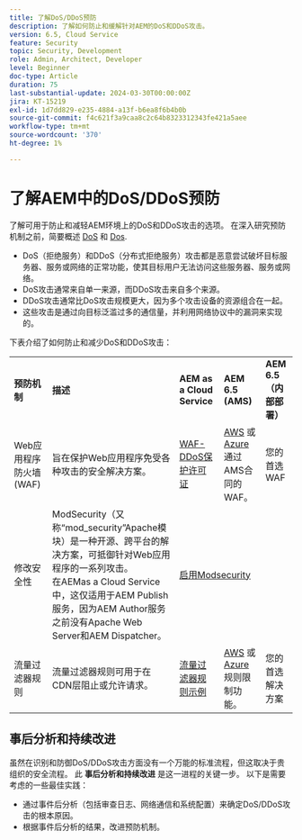 ```yaml
---
title: 了解DoS/DDoS预防
description: 了解如何防止和缓解针对AEM的DoS和DDoS攻击。
version: 6.5, Cloud Service
feature: Security
topic: Security, Development
role: Admin, Architect, Developer
level: Beginner
doc-type: Article
duration: 75
last-substantial-update: 2024-03-30T00:00:00Z
jira: KT-15219
exl-id: 1d7dd829-e235-4884-a13f-b6ea8f6b4b0b
source-git-commit: f4c621f3a9caa8c2c64b8323312343fe421a5aee
workflow-type: tm+mt
source-wordcount: '370'
ht-degree: 1%

---
```


# 了解AEM中的DoS/DDoS预防

了解可用于防止和减轻AEM环境上的DoS和DDoS攻击的选项。 在深入研究预防机制之前，简要概述 [DoS](https://developer.mozilla.org/en-US/docs/Glossary/DOS_attack) 和 [Dos](https://developer.mozilla.org/en-US/docs/Glossary/Distributed_Denial_of_Service).

- DoS（拒绝服务）和DDoS（分布式拒绝服务）攻击都是恶意尝试破坏目标服务器、服务或网络的正常功能，使其目标用户无法访问这些服务器、服务或网络。
- DoS攻击通常来自单一来源，而DDoS攻击来自多个来源。
- DDoS攻击通常比DoS攻击规模更大，因为多个攻击设备的资源组合在一起。
- 这些攻击是通过向目标泛滥过多的通信量，并利用网络协议中的漏洞来实现的。

下表介绍了如何防止和减少DoS和DDoS攻击：

<table>
    <tbody>
        <tr>
            <td><strong>预防机制</strong></td>
            <td><strong>描述</strong></td>
            <td><strong>AEM as a Cloud Service</strong></td>
            <td><strong>AEM 6.5 (AMS)</strong></td>
            <td><strong>AEM 6.5（内部部署）</strong></td>
        </tr>
        <tr>
            <td>Web应用程序防火墙(WAF)</td>
            <td>旨在保护Web应用程序免受各种攻击的安全解决方案。</td>
            <td>
            <a href="https://experienceleague.adobe.com/en/docs/experience-manager-learn/cloud-service/security/traffic-filter-and-waf-rules/examples-and-analysis#waf-rules" target="_blank">WAF-DDoS保护许可证</a></td>
            <td><a href="https://docs.aws.amazon.com/waf/" target="_blank">AWS</a> 或 <a href="https://azure.microsoft.com/en-us/products/web-application-firewall" target="_blank">Azure</a> 通过AMS合同的WAF。</td>
            <td>您的首选WAF</td>
        </tr>
        <tr>
            <td>修改安全性</td>
            <td>ModSecurity（又称“mod_security”Apache模块）是一种开源、跨平台的解决方案，可抵御针对Web应用程序的一系列攻击。<br/> 在AEMas a Cloud Service中，这仅适用于AEM Publish服务，因为AEM Author服务之前没有Apache Web Server和AEM Dispatcher。</td>
            <td colspan="3"><a href="https://experienceleague.adobe.com/zh-hans/docs/experience-manager-learn/foundation/security/modsecurity-crs-dos-attack-protection" target="_blank">启用Modsecurity </a></td>
        </tr>
        <tr>
            <td>流量过滤器规则</td>
            <td>流量过滤器规则可用于在CDN层阻止或允许请求。</td>
            <td><a href="https://experienceleague.adobe.com/en/docs/experience-manager-learn/cloud-service/security/traffic-filter-and-waf-rules/examples-and-analysis" target="_blank">流量过滤器规则示例</a></td>
            <td><a href="https://docs.aws.amazon.com/waf/latest/developerguide/waf-rule-statement-type-rate-based.html" target="_blank">AWS</a> 或 <a href="https://learn.microsoft.com/en-us/azure/web-application-firewall/ag/rate-limiting-overview" target="_blank">Azure</a> 规则限制功能。</td>
            <td>您的首选解决方案</td>
        </tr>
    </tbody>
</table>

## 事后分析和持续改进

虽然在识别和防御DoS/DDoS攻击方面没有一个万能的标准流程，但这取决于贵组织的安全流程。 此 **事后分析和持续改进** 是这一进程的关键一步。 以下是需要考虑的一些最佳实践：

- 通过事件后分析（包括审查日志、网络通信和系统配置）来确定DoS/DDoS攻击的根本原因。
- 根据事件后分析的结果，改进预防机制。

